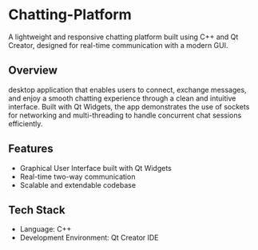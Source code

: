 # Chatting-Platform
A lightweight and responsive chatting platform built using C++ and Qt Creator, designed for real-time communication with a modern GUI.

## Overview
desktop application that enables users to connect, exchange messages, and enjoy a smooth chatting experience through a clean and intuitive interface. Built with Qt Widgets, the app demonstrates the use of sockets for networking and multi-threading to handle concurrent chat sessions efficiently.

## Features

- Graphical User Interface built with Qt Widgets
- Real-time two-way communication
- Scalable and extendable codebase
  
## Tech Stack

- Language: C++
- Development Environment: Qt Creator IDE
